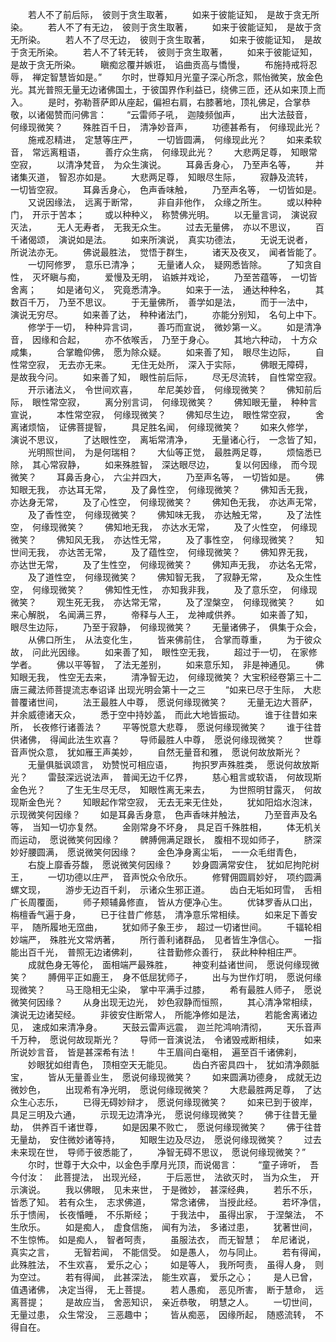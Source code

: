 <!-- { "loadSidebar": true } -->
　　若人不了前后际，　彼则于贪生取著，
　　如来于彼能证知，　是故于贪无所染。
　　若人不了有无边，　彼则于贪生取著，
　　如来于彼能证知，　是故于贪无所染。
　　若人不了尽无边，　彼则于贪生取著，
　　如来于彼能证知，　是故于贪无所染。
　　若人不了转无转，　彼则于贪生取著，
　　如来于彼能证知，　是故于贪无所染。
　　瞋痴忿覆并嫉诳，　谄曲贡高与憍慢，
　　布施持戒将忍辱，　禅定智慧皆如是。”
　　尔时，世尊知月光童子深心所念，熙怡微笑，放金色光。其光普照无量无边诸佛国土，于彼国界作利益已，绕佛三匝，还从如来顶上而入。
　　是时，弥勒菩萨即从座起，偏袒右肩，右膝著地，顶礼佛足，合掌恭敬，以诸偈赞而问佛言：
　　“云雷师子吼，　迦陵频伽声，
　　出大法鼓音，　何缘现微笑？
　　殊胜百千日，　清净妙音声，
　　功德甚希有，　何缘现此光？
　　施戒忍精进，　定慧等庄严，
　　一切皆圆满，　何缘现此光？
　　如来柔软音，　常远离粗语，
　　善疗众生病，　何缘现此光？
　　大悲两足尊，　知眼常空寂，
　　以清净梵音，　为众生演说。
　　耳鼻舌身心，　乃至声名等，
　　并诸集灭道，　智忍亦如是。
　　大悲两足尊，　知眼尽生际，
　　寂静及流转，　一切皆空寂。
　　耳鼻舌身心，　色声香味触，
　　乃至声名等，　一切皆如是。
　　又说因缘法，　远离于断常，
　　非自非他作，　众缘之所生。
　　或以种种门，　开示于苦本；
　　或以种种义，　称赞佛光明。
　　以无量言词，　演说寂灭法，
　　无人无寿者，　无我无众生。
　　过去无量佛，　亦以不思议，
　　百千诸偈颂，　演说如是法。
　　如来所演说，　真实功德法，
　　无说无说者，　所说法亦无。
　　佛说最胜法，　觉悟于群生，
　　诸天及夜叉，　闻者皆能了。
　　一切阿修罗，　意乐已清净；
　　无量诸人众，　疑网悉皆除。
　　了知贪自性，　灭坏瞋与痴，
　　爱慢及无明，　谄嫉并戏论，
　　乃至苦蕴等，　一切皆舍离；
　　如是诸句义，　究竟悉清净。
　　如来于一法，　通达种种名，
　　其数百千万，　乃至不思议。
　　于无量佛所，　善学如是法，
　　而于一法中，　演说无穷尽。
　　如来善了达，　种种诸法门，
　　亦能分别知，　名句上中下。
　　修学于一切，　种种异言词，
　　善巧而宣说，　微妙第一义。
　　如是清净音，　因缘和合起，
　　亦不依喉舌，　乃至于身心。
　　其地六种动，　十方众咸集，
　　合掌瞻仰佛，　愿为除众疑。
　　如来善了知，　眼尽生边际，
　　自性常空寂，　无去亦无来。
　　无住无处所，　深入于实际，
　　佛眼无障碍，　是故我今问。
　　如来善了知，　眼性前后际，
　　尽无尽流转，　自性常空寂。
　　开示诸法义，　令世间欢喜，
　　牟尼美妙音，　何缘现微笑？
　　佛知前后际，　眼性常空寂，
　　离分别言词，　何缘现微笑？
　　佛知眼无量，　种种言宣说，
　　本性常空寂，　何缘现微笑？
　　佛知尽生边，　眼性常空寂，
　　舍离诸烦恼，　证佛菩提智，
　　具足胜名闻，　何缘现微笑？
　　如来久修学，　演说不思议，
　　了达眼性空，　离垢常清净，
　　无量诸心行，　一念皆了知，
　　光明照世间，　为是何瑞相？
　　大仙等正觉，　最胜两足尊，
　　烦恼悉已除，　其心常寂静，
　　如来殊胜智，　深达眼尽边，
　　复以何因缘，　而今现微笑？
　　耳鼻舌身心，　六尘并四大，
　　乃至声名等，　一切皆如是。
　　佛知眼无我，　亦达耳无常，
　　及了鼻性空，　何缘现微笑？
　　佛知舌无我，　亦达身无常，
　　及了心性空，　何缘现微笑？
　　佛知色无我，　亦达声无常，
　　及了香性空，　何缘现微笑？
　　佛知味无我，　亦达触无常，
　　及了法性空，　何缘现微笑？
　　佛知地无我，　亦达水无常，
　　及了火性空，　何缘现微笑？
　　佛知风无我，　亦达性无常，
　　及了事性空，　何缘现微笑？
　　知世间无我，　亦达苦无常，
　　及了蕴性空，　何缘现微笑？
　　佛知界无我，　亦达世无常，
　　及了生性空，　何缘现微笑？
　　佛知声无我，　亦达名无常，
　　及了道性空，　何缘现微笑？
　　佛知智无我，　了寂静无常，
　　及众生性空，　何缘现微笑？
　　佛知性无性，　亦知我非我，
　　及了意乐空，　何缘现微笑？
　　观生死无我，　亦达常无常，
　　及了涅槃空，　何缘现微笑？
　　如来心解脱，　名闻满三界，
　　帝释与人王，　龙神咸供养。
　　如来善了知，　眼尽生边际，
　　乃至于寂静，　何缘现微笑？
　　无量诸佛子，　俱集于众会，
　　从佛口所生，　从法变化生，
　　皆来佛前住，　合掌而尊重，
　　为于彼众故，　问此光因缘。
　　如来善了知，　眼性空无我，
　　超过于一切，　在家修学者。
　　佛以平等智，　了法无差别，
　　如来意乐知，　非是神通见。
　　佛知眼无我，　性空无去来，
　　清净智无边，　何缘现微笑？
大宝积经卷第三十二唐三藏法师菩提流志奉诏译
出现光明会第十一之三
　　“如来已尽于生际，　大悲普覆诸世间，
　　法王最胜人中尊，　愿说何缘现微笑？
　　无量无边大菩萨，　并余威德诸天众，
　　悉于空中持妙盖，　而此大地皆振动。
　　谁于往昔如来所，　长夜修行诸善法？
　　平等悦意大悲尊，　愿说何缘现微笑？
　　谁于往昔供诸佛，　得闻此法生欢喜？
　　导师最胜人中尊，　愿说何缘现微笑？
　　世尊音声悦众意，　犹如雁王声美妙，
　　自然无量音和雅，　愿说何故放斯光？
　　无量俱胝讽颂言，　劝赞悦可相应语，
　　拘抧罗声殊胜类，　愿说何故放斯光？
　　雷鼓深远说法声，　普闻无边千亿界，
　　慈心粗言或软语，　何故现斯金色光？
　　了生无生尽无尽，　知眼性离无来去，
　　为世照明甘露灭，　何故现斯金色光？
　　知眼起作常空寂，　无去无来无住处，
　　犹如阳焰水泡沫，　示现微笑何因缘？
　　如是耳鼻舌身意，　色声香味并触法，
　　乃至音声及名等，　当知一切亦复然。
　　金刚常身不坏身，　具足百千殊胜相，
　　体无机关而运动，　愿说微笑何因缘？
　　髀膊佣满足跟长，　腹相不现如师子，
　　脐深妙好腰圆满，　愿说微笑何因缘？
　　金色净身离尘垢，　一一众毛绀青色，
　　右旋上靡香芬馥，　愿说微笑何因缘？
　　妙身圆满常安住，　犹如尼拘陀树王，
　　一切功德以庄严，　音声悦众令欣乐。
　　修臂佣圆肩妙好，　项约圆满螺文现，
　　游步无边百千刹，　示诸众生邪正道。
　　齿白无垢如珂雪，　舌相广长周覆面，
　　师子颊辅鼻修直，　皆从方便净心生。
　　优钵罗香从口出，　栴檀香气遍于身，
　　已于往昔广修慈，　清净意乐常相续。
　　如来足下善安平，　随所履地无窊曲，
　　犹如师子象王步，　超过一切诸世间。
　　千辐轮相妙端严，　殊胜光文常炳著，
　　所行善利诸群品，　见者皆生净信心。
　　一指能出百千光，　普照无边诸佛刹，
　　往昔勤修众善行，　获此种种相庄严。
　　成就色身无等伦，　面相端严最殊胜，
　　神变利益诸世间，　愿说何缘现微笑？
　　膊佣平正如鹿王，　身不低屈犹师子，
　　出与为世作灯明，　愿说何缘现微笑？
　　马王隐相无尘染，　掌中平满手过膝，
　　希有最胜人师子，　愿说微笑何因缘？
　　从身出现无边光，　妙色寂静而恒照，
　　其心清净常相续，　演说无边诸契经。
　　非彼安住断常人，　所能净修如是法，
　　若能舍离诸边见，　速成如来清净身。
　　天鼓云雷声远震，　迦兰陀鸿响清彻，
　　天乐音声千万种，　愿说何故现斯光？
　　导师一音演说法，　令诸毁戒断相续，
　　如来所说妙言音，　皆是甚深希有法！
　　牛王眉间白毫相，　遍至百千诸佛刹，
　　妙眼犹如绀青色，　顶相空天无能见。
　　齿白齐密具四十，　犹如清净颇胝宝，
　　皆从无量善业生，　愿说何缘现微笑？
　　如来圆满功德身，　成就无边微妙色，
　　出现希有净光明，　愿说何缘现微笑？
　　大悲最胜两足尊，　了达众生心志乐，
　　已得无碍妙辩才，　愿说何缘现微笑？
　　如来已到于彼岸，　具足三明及六通，
　　示现无边清净光，　愿说何缘现微笑？
　　佛于往昔无量劫，　供养百千诸世尊，
　　如是因果不败亡，　愿说何缘现微笑？
　　佛于往昔无量劫，　安住微妙诸等持，
　　知眼生边及尽边，　愿说何缘现微笑？
　　过去未来现在世，　导师于彼悉能了，
　　净智无碍不思议，　愿说何缘现微笑？”
　　尔时，世尊于大众中，以金色手摩月光顶，而说偈言：
　　“童子谛听，　吾今付汝：　此菩提法，　出现光经，
　　于后恶世，　法欲灭时，　当为众生，　开示演说。
　　我以佛眼，　见未来世，　于是微妙，　甚深经典，
　　若乐不乐，　皆悉了知。　若有众生，　志求佛道，
　　常念诸佛，　当授此经。
　　若坏净信，　乐于愦闹，　长夜惛睡，　不乐斯经；
　　于我法中，　虽得出家，　于涅槃法，　不生欣乐。
　　如是痴人，　虚食信施，　闻有为法，　多诸过患，
　　犹著世间，　不生惊怖。　如是痴人，　智者呵责，
　　虽服法衣，　而无智慧；　牟尼诸说，　真实之言，
　　无智若闻，　不能信受。　如是愚人，　勿与同止。
　　若有得闻，　此殊胜法，　不生欢喜，　爱乐之心；
　　如是等人，　我所呵责，　虽得人身，　则为空过。
　　若有得闻，　此甚深法，　能生欢喜，　爱乐之心；
　　是人已曾，　值遇诸佛，　决定当得，　无上菩提。
　　若人愚痴，　恶见所害，　断于慧命，　远离菩提；
　　是故应当，　舍恶知识，　亲近恭敬，　明慧之人。
　　一切世间，　无量过患，　众生常没，　三恶趣中；
　　皆从痴恶，　因缘所起，　随惑流转，　不得自在。
